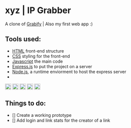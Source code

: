 # xyz | IP Grabber
A clone of [Grabify](https://grabify.link/) | Also my first web app :)

## Tools used:

- [HTML](https://www.w3.org/html/) front-end structure
- [CSS](https://www.w3.org/Style/CSS/Overview.en.html) styling for the front-end
- [Javascript](https://www.javascript.com/) the main code
- [Express.js](https://expressjs.com/) to put the project on a server
- [Node.js](https://nodejs.org/en/), a runtime enviorment to host the express server
- <br>
<code><img height="20" src="https://shaktigurung.github.io/Portfolio-SG/img/skill/express.png"></code>
<code><img height="20" src="https://github.com/abranhe/programming-languages-logos/blob/master/src/javascript/javascript_64x64.png"></code>
<code><img height="20" src="https://github.com/gilbarbara/logos/blob/master/logos/nodejs-icon.svg"></code>
<code><img height="20" src="https://github.com/abranhe/programming-languages-logos/blob/master/src/html/html_64x64.png"></code>
<code><img height="20" src="https://github.com/abranhe/programming-languages-logos/blob/master/src/css/css_64x64.png"></code>
## Things to do:

- [] Create a working prototype
- [] Add login and link stats for the creator of a link
